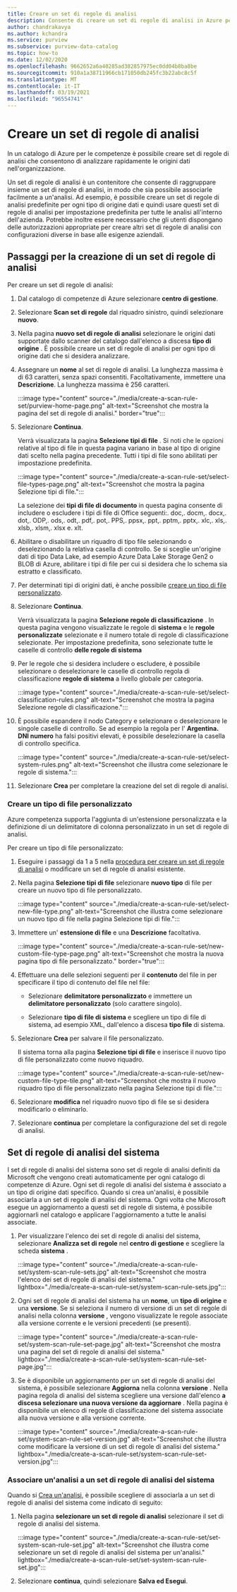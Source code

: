 ```yaml
---
title: Creare un set di regole di analisi
description: Consente di creare un set di regole di analisi in Azure per analizzare rapidamente le origini dati nell'organizzazione.
author: chandrakavya
ms.author: kchandra
ms.service: purview
ms.subservice: purview-data-catalog
ms.topic: how-to
ms.date: 12/02/2020
ms.openlocfilehash: 9662652a6a40285ad382857975ec0dd04b8ba8be
ms.sourcegitcommit: 910a1a38711966cb171050db245fc3b22abc8c5f
ms.translationtype: MT
ms.contentlocale: it-IT
ms.lasthandoff: 03/19/2021
ms.locfileid: "96554741"
---
```

# <a name="create-a-scan-rule-set"></a>Creare un set di regole di analisi

In un catalogo di Azure per le competenze è possibile creare set di regole di analisi che consentono di analizzare rapidamente le origini dati nell'organizzazione.

Un set di regole di analisi è un contenitore che consente di raggruppare insieme un set di regole di analisi, in modo che sia possibile associarle facilmente a un'analisi. Ad esempio, è possibile creare un set di regole di analisi predefinite per ogni tipo di origine dati e quindi usare questi set di regole di analisi per impostazione predefinita per tutte le analisi all'interno dell'azienda. Potrebbe inoltre essere necessario che gli utenti dispongano delle autorizzazioni appropriate per creare altri set di regole di analisi con configurazioni diverse in base alle esigenze aziendali.

## <a name="steps-to-create-a-scan-rule-set"></a>Passaggi per la creazione di un set di regole di analisi

Per creare un set di regole di analisi:

1. Dal catalogo di competenze di Azure selezionare **centro di gestione**.

1. Selezionare **Scan set di regole** dal riquadro sinistro, quindi selezionare **nuovo**.

1. Nella pagina **nuovo set di regole di analisi** selezionare le origini dati supportate dallo scanner del catalogo dall'elenco a discesa **tipo di origine** . È possibile creare un set di regole di analisi per ogni tipo di origine dati che si desidera analizzare.

1. Assegnare un **nome** al set di regole di analisi. La lunghezza massima è di 63 caratteri, senza spazi consentiti. Facoltativamente, immettere una **Descrizione**. La lunghezza massima è 256 caratteri.

   :::image type="content" source="./media/create-a-scan-rule-set/purview-home-page.png" alt-text="Screenshot che mostra la pagina del set di regole di analisi." border="true":::

1. Selezionare **Continua**.

   Verrà visualizzata la pagina **Selezione tipi di file** . Si noti che le opzioni relative al tipo di file in questa pagina variano in base al tipo di origine dati scelto nella pagina precedente. Tutti i tipi di file sono abilitati per impostazione predefinita.

      :::image type="content" source="./media/create-a-scan-rule-set/select-file-types-page.png" alt-text="Screenshot che mostra la pagina Selezione tipi di file.":::

   La selezione dei **tipi di file di documento** in questa pagina consente di includere o escludere i tipi di file di Office seguenti:. doc,. docm,. docx,. dot,. ODP,. ods,. odt,. pdf,. pot,. PPS,. ppsx,. ppt,. pptm,. pptx,. xlc,. xls,. xlsb,. xlsm,. xlsx e. xlt.

1. Abilitare o disabilitare un riquadro di tipo file selezionando o deselezionando la relativa casella di controllo. Se si sceglie un'origine dati di tipo Data Lake, ad esempio Azure Data Lake Storage Gen2 o BLOB di Azure, abilitare i tipi di file per cui si desidera che lo schema sia estratto e classificato.

1. Per determinati tipi di origini dati, è anche possibile [creare un tipo di file personalizzato](#create-a-custom-file-type).

1. Selezionare **Continua**.

   Verrà visualizzata la pagina **Selezione regole di classificazione** . In questa pagina vengono visualizzate le regole di **sistema** e le **regole personalizzate** selezionate e il numero totale di regole di classificazione selezionate. Per impostazione predefinita, sono selezionate tutte le caselle di controllo **delle regole di sistema**

1. Per le regole che si desidera includere o escludere, è possibile selezionare o deselezionare le caselle di controllo regola di classificazione **regole di sistema** a livello globale per categoria.

   :::image type="content" source="./media/create-a-scan-rule-set/select-classification-rules.png" alt-text="Screenshot che mostra la pagina Selezione regole di classificazione.":::

1. È possibile espandere il nodo Category e selezionare o deselezionare le singole caselle di controllo. Se ad esempio la regola per l' **Argentina. DNI numero** ha falsi positivi elevati, è possibile deselezionare la casella di controllo specifica.

   :::image type="content" source="./media/create-a-scan-rule-set/select-system-rules.png" alt-text="Screenshot che illustra come selezionare le regole di sistema.":::

1. Selezionare **Crea** per completare la creazione del set di regole di analisi.

### <a name="create-a-custom-file-type"></a>Creare un tipo di file personalizzato

Azure competenza supporta l'aggiunta di un'estensione personalizzata e la definizione di un delimitatore di colonna personalizzato in un set di regole di analisi.

Per creare un tipo di file personalizzato:

1. Eseguire i passaggi da 1 a 5 nella [procedura per creare un set di regole di analisi](#steps-to-create-a-scan-rule-set) o modificare un set di regole di analisi esistente.

1. Nella pagina **Selezione tipi di file** selezionare **nuovo tipo** di file per creare un nuovo tipo di file personalizzato.

   :::image type="content" source="./media/create-a-scan-rule-set/select-new-file-type.png" alt-text="Screenshot che illustra come selezionare un nuovo tipo di file nella pagina Selezione tipi di file.":::

1. Immettere un' **estensione di file** e una **Descrizione** facoltativa.

   :::image type="content" source="./media/create-a-scan-rule-set/new-custom-file-type-page.png" alt-text="Screenshot che mostra la nuova pagina tipo di file personalizzato." border="true":::

1. Effettuare una delle selezioni seguenti per il **contenuto** del file in per specificare il tipo di contenuto del file nel file:

   - Selezionare **delimitatore personalizzato** e immettere un **delimitatore personalizzato** (solo carattere singolo).

   - Selezionare **tipo di file di sistema** e scegliere un tipo di file di sistema, ad esempio XML, dall'elenco a discesa **tipo file** di sistema.

1. Selezionare **Crea** per salvare il file personalizzato.

   Il sistema torna alla pagina **Selezione tipi di file** e inserisce il nuovo tipo di file personalizzato come nuovo riquadro.

   :::image type="content" source="./media/create-a-scan-rule-set/new-custom-file-type-tile.png" alt-text="Screenshot che mostra il nuovo riquadro tipo di file personalizzato nella pagina Selezione tipi di file.":::

1. Selezionare **modifica** nel riquadro nuovo tipo di file se si desidera modificarlo o eliminarlo.

1. Selezionare **continua** per completare la configurazione del set di regole di analisi.

## <a name="system-scan-rule-sets"></a>Set di regole di analisi del sistema

I set di regole di analisi del sistema sono set di regole di analisi definiti da Microsoft che vengono creati automaticamente per ogni catalogo di competenze di Azure. Ogni set di regole di analisi del sistema è associato a un tipo di origine dati specifico. Quando si crea un'analisi, è possibile associarla a un set di regole di analisi del sistema. Ogni volta che Microsoft esegue un aggiornamento a questi set di regole di sistema, è possibile aggiornarli nel catalogo e applicare l'aggiornamento a tutte le analisi associate.

1. Per visualizzare l'elenco dei set di regole di analisi del sistema, selezionare **Analizza set di regole** nel **centro di gestione** e scegliere la scheda **sistema** .

   :::image type="content" source="./media/create-a-scan-rule-set/system-scan-rule-sets.jpg" alt-text="Screenshot che mostra l'elenco dei set di regole di analisi del sistema." lightbox="./media/create-a-scan-rule-set/system-scan-rule-sets.jpg":::

1. Ogni set di regole di analisi del sistema ha un **nome**, un **tipo di origine** e una **versione**. Se si seleziona il numero di versione di un set di regole di analisi nella colonna **versione** , vengono visualizzate le regole associate alla versione corrente e le versioni precedenti (se presenti).

   :::image type="content" source="./media/create-a-scan-rule-set/system-scan-rule-set-page.jpg" alt-text="Screenshot che mostra una pagina del set di regole di analisi del sistema." lightbox="./media/create-a-scan-rule-set/system-scan-rule-set-page.jpg":::

1. Se è disponibile un aggiornamento per un set di regole di analisi del sistema, è possibile selezionare **Aggiorna** nella colonna **versione** . Nella pagina regola di analisi del sistema scegliere una versione dall'elenco **a discesa selezionare una nuova versione da aggiornare** . Nella pagina è disponibile un elenco di regole di classificazione del sistema associate alla nuova versione e alla versione corrente.

   :::image type="content" source="./media/create-a-scan-rule-set/system-scan-rule-set-version.jpg" alt-text="Screenshot che illustra come modificare la versione di un set di regole di analisi del sistema." lightbox="./media/create-a-scan-rule-set/system-scan-rule-set-version.jpg":::

### <a name="associate-a-scan-with-a-system-scan-rule-set"></a>Associare un'analisi a un set di regole di analisi del sistema

Quando si [Crea un'analisi](tutorial-scan-data.md#scan-data-into-the-catalog), è possibile scegliere di associarla a un set di regole di analisi del sistema come indicato di seguito:

1. Nella pagina **selezionare un set di regole di analisi** selezionare il set di regole di analisi del sistema.

   :::image type="content" source="./media/create-a-scan-rule-set/set-system-scan-rule-set.jpg" alt-text="Screenshot che illustra come selezionare un set di regole di analisi del sistema per un'analisi." lightbox="./media/create-a-scan-rule-set/set-system-scan-rule-set.jpg":::

1. Selezionare **continua**, quindi selezionare **Salva ed Esegui**.
